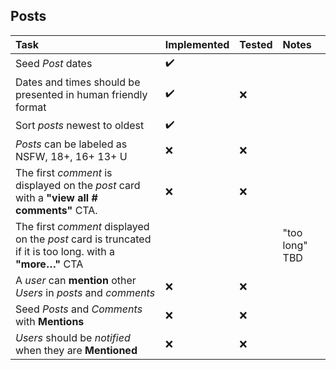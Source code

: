 ## Posts
  
| Task|Implemented|Tested|Notes|
|:--|:--|:--|:--|  
| Seed *Post* dates| :heavy_check_mark:|||  
| Dates and times should be presented in human friendly format|:heavy_check_mark:|:x:||
| Sort *posts* newest to oldest|:heavy_check_mark:|||
| *Posts* can be labeled as NSFW, 18+, 16+ 13+ U|:x:|:x:||  
| The first *comment* is displayed on the *post* card with a **"view all # comments"** CTA.|:x:|:x:  ||  
| The first *comment* displayed on the *post* card is truncated if it is too long. with a **"more…"** CTA |                   ||"too long" TBD|#-----------|:------------|:-------|:------|  
| A *user* can **mention** other *Users* in *posts* and *comments* | :x:         | :x:    |       |  
| Seed *Posts* and *Comments* with **Mentions** | :x: | :x: |       |  
| *Users* should be *notified* when they are **Mentioned**         | :x:         | :x:    |       |

<!--stackedit_data:
eyJoaXN0b3J5IjpbLTExNDI3MDk4NTVdfQ==
-->